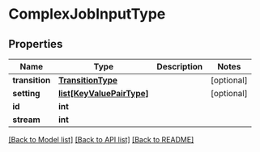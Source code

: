 # ComplexJobInputType

## Properties
Name | Type | Description | Notes
------------ | ------------- | ------------- | -------------
**transition** | [**TransitionType**](TransitionType.md) |  | [optional] 
**setting** | [**list[KeyValuePairType]**](KeyValuePairType.md) |  | [optional] 
**id** | **int** |  | 
**stream** | **int** |  | 

[[Back to Model list]](../README.md#documentation-for-models) [[Back to API list]](../README.md#documentation-for-api-endpoints) [[Back to README]](../README.md)


